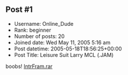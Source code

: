 ## Post #1
- Username: Online_Dude
- Rank: beginner
- Number of posts: 20
- Joined date: Wed May 11, 2005 5:16 am
- Post datetime: 2005-05-18T18:56:25+00:00
- Post Title: Leisure Suit Larry MCL (.JAM)

boobs!
[IntrFram.rar](https://xentaxbackup.github.io/file/233_IntrFram.rar)

